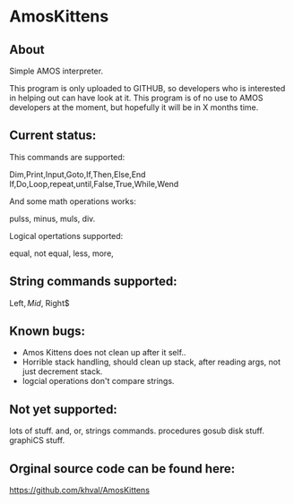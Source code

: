 # AmosKittens

About
-----
Simple AMOS interpreter.

This program is only uploaded to GITHUB, so developers who is interested in helping out can have look at it.
This program is of no use to AMOS developers at the moment, but hopefully it will be in X months time.

Current status:
---------------
This commands are supported:

Dim,Print,Input,Goto,If,Then,Else,End If,Do,Loop,repeat,until,False,True,While,Wend

And some math operations works: 

pulss, minus, muls, div.

Logical opertations supported:

equal, not equal, less, more, 

String commands supported:
--------------------------
Left$, Mid$, Right$

Known bugs:
----------
* Amos Kittens does not clean up after it self..
* Horrible stack handling, should clean up stack, after reading args, not just decrement stack.
* logcial operations don't compare strings.

Not yet supported:
------------------
lots of stuff.
and, or, strings commands.
procedures
gosub
disk stuff.
graphiCS stuff.

Orginal source code can be found here:
--------------------------------------
https://github.com/khval/AmosKittens
